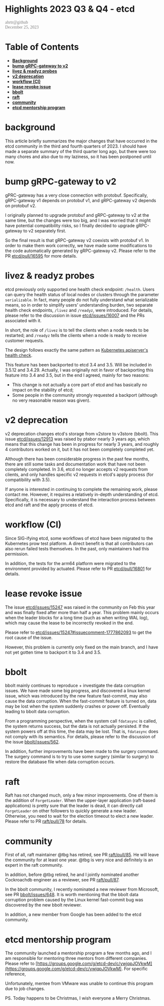 Highlights 2023 Q3 & Q4 - etcd
======
<span style="color: #808080; font-family: Babas; font-size: 1em;">
ahrtr@github <br>
December 25, 2023
</span>

# Table of Contents
- **[Background](#background)**
- **[bump gRPC-gateway to v2](#bump-gRPC-gateway-to-v2)**
- **[livez & readyz probes](#livez--readyz-probes)**
- **[v2 deprecation](#v2-deprecation)**
- **[workflow (CI)](#workflow-ci)**
- **[lease revoke issue](#lease-revoke-issue)**
- **[bbolt](#bbolt)**
- **[raft](#raft)**
- **[community](#community)**
- **[etcd mentorship program](#etcd-mentorship-program)**


# background

This article briefly summarizes the major changes that have occurred in the etcd community in the third and fourth quarters of 2023. I should have made a separate summary of the third quarter long ago, but there were too many chores and also due to my laziness, so it has been postponed until now.

# bump gRPC-gateway to v2
gPRC-gateway has a very close connection with protobuf. Specifically, gRPC-gateway v1 depends on protobuf v1, and gRPC-gateway v2 depends on protobuf v2.

I originally planned to upgrade protobuf and gRPC-gateway to v2 at the same time, but the changes were too big, and I was worried that it might have potential compatibility risks, so I finally decided to upgrade gRPC-gateway to v2 separately first.

So the final result is that gRPC-gateway v2 coexists with protobuf v1. In order to make them work correctly, we have made some modifications to the code automatically generated by gRPC-gateway v2. Please refer to the PR [etcd/pull/16595](https://github.com/etcd-io/etcd/pull/16595) for more details.

# livez & readyz probes
etcd previously only supported one health check endpoint: `/health`. Users can query the health status of local nodes or clusters through the parameter `serializable`. In fact, many people do not fully understand what serializable means, so in order to simplify users' understanding burden, two separate health check endpoints, `/livez` and `/readyz`, were introduced. 
For details, please refer to the discussion in issue [etcd/issues/16007](https://github.com/etcd-io/etcd/issues/16007) and the PRs associated with it.

In short, the role of `/livez` is to tell the clients when a node needs to be restarted; and `/readyz` tells the clients when a node is ready to receive customer requests.

The design follows exactly the same pattern as [Kubernetes apiserver's health check](https://kubernetes.io/docs/reference/using-api/health-checks/). 

This feature has been backported to etcd 3.4 and 3.5. Will be included in 3.5.12 and 3.4.29. Actually, I was originally not in favor of backporting this feature into 3.4 and 3.5, but in the end I agreed, mainly for two reasons:
- This change is not actually a core part of etcd and has basically no impact on the stability of etcd;
- Some people in the community strongly requested a backport (although no very reasonable reason was given).

# v2 deprecation
v2 deprecation changes etcd's storage from v2store to v3store (bbolt). This issue [etcd/issues/12913](https://github.com/etcd-io/etcd/issues/12913) was raised by ptabor nearly 3 years ago, which means that this change has been in progress for nearly 3 years, and roughly 4 contributors worked on it, but it has not been completely completed yet.

Although there has been considerable progress in the past few months, there are still some tasks and documentation work that have not been completely completed. In 3.6, etcd no longer accepts v2 requests from clients, and only handles specific v2 requests in etcd's apply process (for compatibility with 3.5).

If anyone is interested in continuing to complete the remaining work, please contact me. However, it requires a relatively in-depth understanding of etcd. Specifically, it is necessary to understand the interaction process between etcd and raft and the apply process of etcd.

# workflow (CI)
Since SIG-ifying etcd, some workflows of etcd have been migrated to the Kubernetes prow test platform. A direct benefit is that all contributors can also rerun failed tests themselves. In the past, only maintainers had this permission.

In addition, the tests for the arm64 platform were migrated to the environment provided by actuated. Please refer to PR [etcd/pull/16801](https://github.com/etcd-io/etcd/pull/16801) for details.


# lease revoke issue
The issue [etcd/issues/15247](https://github.com/etcd-io/etcd/issues/15247) was raised in the community on Feb this year and was finally fixed after more than half a year. This problem mainly occurs when the leader blocks for a long time (such as when writing WAL log), which may cause the lease to be incorrectly revoked in the end.

Please refer to [etcd/issues/15247#issuecomment-1777862093](https://github.com/etcd-io/etcd/issues/15247#issuecomment-1777862093) to get the root cause of the issue.

However, this problem is currently only fixed on the main branch, and I have not yet gotten time to backport it to 3.4 and 3.5.

# bbolt
bbolt mainly continues to reproduce + investigate the data corruption issues. We have made some big progress, and discovered a linux kernel issue, which was introduced by the new feature fast-commit, may also cause the data corruption. When the fast-commit feature is turned on, data may be lost when the system suddenly crashes or power off. Eventually leading to bbolt data corruption.

From a programming perspective, when the system call `fdatasync` is called, the system returns success, but the data is not actually persisted. If the system powers off at this time, the data may be lost. That is, `fdatasync` does not comply with its semantics. For details, please refer to the discussion of the issue [bbolt/issues/562](https://github.com/etcd-io/bbolt/issues/562).

In addition, further improvements have been made to the surgery command. The surgery command is to try to use some surgery (similar to surgery) to restore the database file when data corruption occurs.

# raft
Raft has not changed much, only a few minor improvements. One of them is the addition of `ForgetLeader`. When the upper-layer application (raft-based applications) is pretty sure that the leader is dead, it can directly call `ForgetLeader` on other followers to quickly generate a new leader. Otherwise, you need to wait for the election timeout to elect a new leader. 
Please refer to PR [raft/pull/78](https://github.com/etcd-io/raft/pull/78) for details.


# community
First of all, raft maintainer @tbg has retired, see PR [raft/pull/85](https://github.com/etcd-io/raft/pull/85). He will leave the community for at least one year. @tbg is very nice and definitely is an expert in the raft community.

In addition, before @tbg retired, he and I jointly nominated another Cockroachdb engineer as a reviewer, see PR [raft/pull/87](https://github.com/etcd-io/raft/pull/87). 

In the bbolt community, I recently nominated a new reviewer from Microsoft, see PR [bbolt/issues/648](https://github.com/etcd-io/bbolt/issues/648). It is worth mentioning that the bbolt data corruption problem caused by the Linux kernel fast-commit bug was discovered by the new bbolt reviewer.

In addition, a new member from Google has been added to the etcd community.

# etcd mentorship program
The community launched a mentorship program a few months ago, and I am responsible for mentoring three mentors from different companies. Please refer to [https://groups.google.com/g/etcd-dev/c/ywjqpJOVkwM](https://groups.google.com/g/etcd-dev/c/ywjqpJOVkwM).
For specific reference,

Unfortunately, mentee from VMware was unable to continue this program due to job changes.

PS. Today happens to be Christmas, I wish everyone a Merry Christmas.

